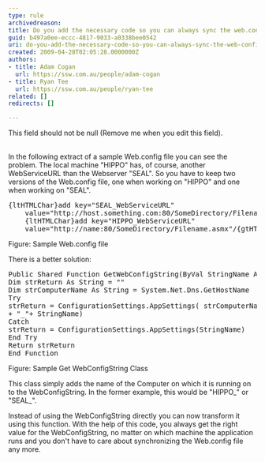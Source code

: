 ```yaml
---
type: rule
archivedreason: 
title: Do you add the necessary code so you can always sync the web.config file?
guid: b497a0ee-eccc-4817-9033-a0338bee0542
uri: do-you-add-the-necessary-code-so-you-can-always-sync-the-web-config-file
created: 2009-04-28T02:05:28.0000000Z
authors:
- title: Adam Cogan
  url: https://ssw.com.au/people/adam-cogan
- title: Ryan Tee
  url: https://ssw.com.au/people/ryan-tee
related: []
redirects: []

---
```



This field should not be null (Remove me when you edit this field).
<br><excerpt class='endintro'></excerpt><br>

  <p>In the following extract of a sample Web.config file you can see the problem. The local machine &quot;HIPPO&quot; has, of course, another WebServiceURL than the Webserver &quot;SEAL&quot;. So you have to keep two versions of the Web.config file, one when working on &quot;HIPPO&quot; and one when working on &quot;SEAL&quot;. </p>
<pre class="brush&#58;c-sharp">{ltHTMLChar}add key=&quot;SEAL_WebServiceURL&quot;
    value=&quot;http&#58;//host.something.com&#58;80/SomeDirectory/Filename.asmx&quot;/{gtHTMLChar} 
    {ltHTMLChar}add key=&quot;HIPPO_WebServiceURL&quot;
    value=&quot;http&#58;//name&#58;80/SomeDirectory/Filename.asmx&quot;/{gtHTMLChar}</pre>
<span class="ms-rteCustom-FigureGood">Figure&#58; Sample Web.config file</span>
<p>There is a better solution&#58; </p>
<pre class="brush&#58;c-sharp">Public Shared Function GetWebConfigString(ByVal StringName As String) As String
Dim strReturn As String = &quot;&quot;
Dim strComputerName As String = System.Net.Dns.GetHostName
Try
strReturn = ConfigurationSettings.AppSettings( strComputerName.ToUpper _
+ &quot;_&quot;+ StringName)
Catch
strReturn = ConfigurationSettings.AppSettings(StringName)
End Try
Return strReturn
End Function</pre>
<span class="ms-rteCustom-FigureGood">Figure&#58; Sample Get WebConfigString Class</span>
<p>This class simply adds the name of the Computer on which it is running on to the WebConfigString. In the former example, this would be &quot;HIPPO_&quot; or &quot;SEAL_&quot;.</p>
<p>Instead of using the WebConfigString directly you can now transform it using this function. With the help of this code, you always get the right value for the WebConfigString, no matter on which machine the application runs and you don't have to care about synchronizing the Web.config file any more.</p>



